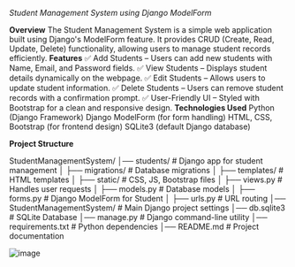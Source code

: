 *Student Management System using Django ModelForm*

**Overview**
    The Student Management System is a simple web application built using Django's ModelForm feature. It provides CRUD (Create, Read, Update, Delete) functionality, allowing users to manage student records efficiently.
**Features**
    ✅ Add Students – Users can add new students with Name, Email, and Password fields.
    ✅ View Students – Displays student details dynamically on the webpage.
    ✅ Edit Students – Allows users to update student information.
    ✅ Delete Students – Users can remove student records with a confirmation prompt.
    ✅ User-Friendly UI – Styled with Bootstrap for a clean and responsive design.
**Technologies Used**
    Python (Django Framework)
    Django ModelForm (for form handling)
    HTML, CSS, Bootstrap (for frontend design)
    SQLite3 (default Django database)

**Project Structure**

StudentManagementSystem/
│── students/               # Django app for student management
│   ├── migrations/         # Database migrations
│   ├── templates/          # HTML templates
│   ├── static/             # CSS, JS, Bootstrap files
│   ├── views.py            # Handles user requests
│   ├── models.py           # Database models
│   ├── forms.py            # Django ModelForm for Student
│   ├── urls.py             # URL routing
│── StudentManagementSystem/ # Main Django project settings
│── db.sqlite3              # SQLite Database
│── manage.py               # Django command-line utility
│── requirements.txt        # Python dependencies
│── README.md               # Project documentation

![image](https://github.com/user-attachments/assets/25731672-40cc-4ab5-86f8-0cc7d76b8454)
